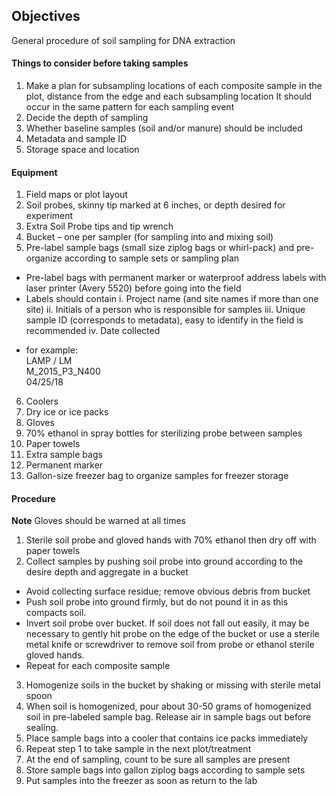 ## Objectives   
General procedure of soil sampling for DNA extraction

#### Things to consider before taking samples
1.	Make a plan for subsampling locations of each composite sample in the plot, distance from the edge and each subsampling location It should occur in the same pattern for each sampling event
2.	Decide the depth of sampling
3.	Whether baseline samples (soil and/or manure) should be included
4.	Metadata and sample ID
5.	Storage space and location
#### Equipment
1.	Field maps or plot layout
2.	Soil probes, skinny tip marked at 6 inches, or depth desired for experiment
3.	Extra Soil Probe tips and tip wrench
4.	Bucket – one per sampler (for sampling into and mixing soil)
5.	Pre-label sample bags (small size ziplog bags or whirl-pack) and pre-organize according to sample sets or sampling plan
* Pre-label bags with permanent marker or waterproof address labels with laser printer (Avery 5520) before going into the field
* Labels should contain 
i.	Project name (and site names if more than one site)
ii.	Initials of a person who is responsible for samples
iii.	Unique sample ID (corresponds to metadata), easy to identify in the field is recommended
iv.	Date collected
+ for example: </br>
LAMP / LM </br>
M_2015_P3_N400</br>
04/25/18
6.	Coolers
7.	Dry ice or ice packs
8.	Gloves
9.	70% ethanol in spray bottles for sterilizing probe between samples
10.	 Paper towels
11.	 Extra sample bags
12.	Permanent marker
13.	Gallon-size freezer bag to organize samples for freezer storage

#### Procedure
**Note** Gloves should be warned at all times
1.	Sterile soil probe and gloved hands with 70% ethanol then dry off with paper towels
2.	Collect samples by pushing soil probe into ground according to the desire depth and aggregate in a bucket
* Avoid collecting surface residue; remove obvious debris from bucket
* Push soil probe into ground firmly, but do not pound it in as this compacts soil.
* Invert soil probe over bucket.  If soil does not fall out easily, it may be necessary to gently hit probe on the edge of the bucket or use a sterile metal knife or screwdriver to remove soil from probe or ethanol sterile gloved hands.
* Repeat for each composite sample
3.	Homogenize soils in the bucket by shaking or missing with sterile metal spoon
4.	When soil is homogenized, pour about 30-50 grams of homogenized soil in pre-labeled sample bag. Release air in sample bags out before sealing.
5.	Place sample bags into a cooler that contains ice packs immediately
6.	Repeat step 1 to take sample in the next plot/treatment
7.	At the end of sampling, count to be sure all samples are present
8.	Store sample bags into gallon ziplog bags according to sample sets 
9.	Put samples into the freezer as soon as return to the lab
